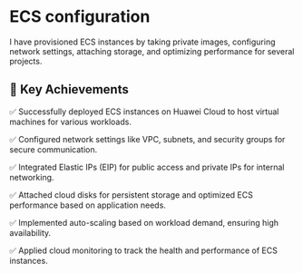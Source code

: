 # ECS configuration
I have provisioned ECS instances by taking private images, configuring network settings, attaching storage, and optimizing performance for several projects.

🔹 Key Achievements
-
✅ Successfully deployed ECS instances on Huawei Cloud to host virtual machines for various workloads.

✅ Configured network settings like VPC, subnets, and security groups for secure communication.

✅ Integrated Elastic IPs (EIP) for public access and private IPs for internal networking.

✅ Attached cloud disks for persistent storage and optimized ECS performance based on application needs.

✅ Implemented auto-scaling based on workload demand, ensuring high availability.

✅ Applied cloud monitoring to track the health and performance of ECS instances.


